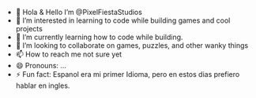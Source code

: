 - 👋 Hola & Hello I’m @PixelFiestaStudios
- 👀 I’m interested in learning to code while building games and cool projects
- 🌱 I’m currently learning how to code while building.
- 💞️ I’m looking to collaborate on games, puzzles, and other wanky things 
- 📫 How to reach me not sure yet
- 😄 Pronouns: ...
- ⚡ Fun fact: Espanol era mi primer Idioma, pero en estos dias prefiero hablar en ingles. 

<!---
PixelFiestaStudios/PixelFiestaStudios is a ✨ special ✨ repository because its `README.md` (this file) appears on your GitHub profile.
You can click the Preview link to take a look at your changes.
--->
